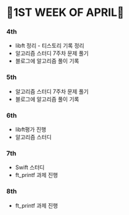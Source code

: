 # 📝1ST WEEK OF APRIL📝


### 4th
- libft 정리 - 티스토리 기록 정리
- 알고리즘 스터디 7주차 문제 풀기
- 블로그에 알고리즘 풀이 기록

### 5th
- 알고리즘 스터디 7주차 문제 풀기
- 블로그에 알고리즘 풀이 기록

### 6th
- libft평가 진행
- 알고리즘 스터디

### 7th
- Swift 스터디
- ft_printf 과제 진행

### 8th
- ft_printf 과제 진행
